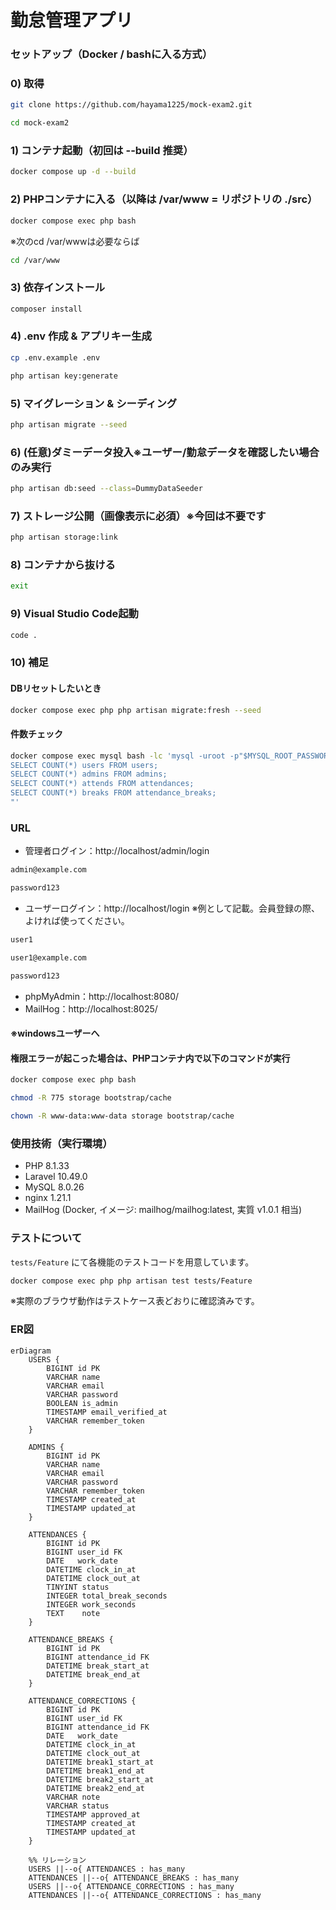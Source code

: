 # 勤怠管理アプリ

### セットアップ（Docker / bashに入る方式）

### 0) 取得
```bash
git clone https://github.com/hayama1225/mock-exam2.git
```
```bash
cd mock-exam2
```
### 1) コンテナ起動（初回は --build 推奨）
```bash
docker compose up -d --build
```
### 2) PHPコンテナに入る（以降は /var/www = リポジトリの ./src）
```bash
docker compose exec php bash
```
※次のcd /var/wwwは必要ならば
```bash
cd /var/www
```
### 3) 依存インストール
```bash
composer install
```
### 4) .env 作成 & アプリキー生成
```bash
cp .env.example .env
```
```bash
php artisan key:generate
```
### 5) マイグレーション & シーディング
```bash
php artisan migrate --seed
```
### 6) (任意)ダミーデータ投入※ユーザー/勤怠データを確認したい場合のみ実行
```bash
php artisan db:seed --class=DummyDataSeeder
```
### 7) ストレージ公開（画像表示に必須）※今回は不要です
```bash
php artisan storage:link
```
### 8) コンテナから抜ける
```bash
exit
```
### 9) Visual Studio Code起動
```bash
code .
```
### 10) 補足
#### DBリセットしたいとき
```bash
docker compose exec php php artisan migrate:fresh --seed
```
#### 件数チェック
```bash
docker compose exec mysql bash -lc 'mysql -uroot -p"$MYSQL_ROOT_PASSWORD" -D "$MYSQL_DATABASE" -e "
SELECT COUNT(*) users FROM users;
SELECT COUNT(*) admins FROM admins;
SELECT COUNT(*) attends FROM attendances;
SELECT COUNT(*) breaks FROM attendance_breaks;
"'
```

### URL
- 管理者ログイン：http://localhost/admin/login
```bash
admin@example.com
```
```bash
password123
```

- ユーザーログイン：http://localhost/login
※例として記載。会員登録の際、よければ使ってください。
```bash
user1
```
```bash
user1@example.com
```
```bash
password123
```

- phpMyAdmin：http://localhost:8080/
- MailHog：http://localhost:8025/

#### ※windowsユーザーへ
#### 権限エラーが起こった場合は、PHPコンテナ内で以下のコマンドが実行
```bash
docker compose exec php bash
```
```bash
chmod -R 775 storage bootstrap/cache
```
```bash
chown -R www-data:www-data storage bootstrap/cache
```

### 使用技術（実行環境）
- PHP 8.1.33
- Laravel 10.49.0
- MySQL 8.0.26
- nginx 1.21.1
- MailHog (Docker, イメージ: mailhog/mailhog:latest, 実質 v1.0.1 相当)

### テストについて
`tests/Feature` にて各機能のテストコードを用意しています。
```bash
docker compose exec php php artisan test tests/Feature
```
※実際のブラウザ動作はテストケース表どおりに確認済みです。

### ER図
```mermaid
erDiagram
    USERS {
        BIGINT id PK
        VARCHAR name
        VARCHAR email
        VARCHAR password
        BOOLEAN is_admin
        TIMESTAMP email_verified_at
        VARCHAR remember_token
    }

    ADMINS {
        BIGINT id PK
        VARCHAR name
        VARCHAR email
        VARCHAR password
        VARCHAR remember_token
        TIMESTAMP created_at
        TIMESTAMP updated_at
    }

    ATTENDANCES {
        BIGINT id PK
        BIGINT user_id FK
        DATE   work_date
        DATETIME clock_in_at
        DATETIME clock_out_at
        TINYINT status
        INTEGER total_break_seconds
        INTEGER work_seconds
        TEXT    note
    }

    ATTENDANCE_BREAKS {
        BIGINT id PK
        BIGINT attendance_id FK
        DATETIME break_start_at
        DATETIME break_end_at
    }

    ATTENDANCE_CORRECTIONS {
        BIGINT id PK
        BIGINT user_id FK
        BIGINT attendance_id FK
        DATE   work_date
        DATETIME clock_in_at
        DATETIME clock_out_at
        DATETIME break1_start_at
        DATETIME break1_end_at
        DATETIME break2_start_at
        DATETIME break2_end_at
        VARCHAR note
        VARCHAR status
        TIMESTAMP approved_at
        TIMESTAMP created_at
        TIMESTAMP updated_at
    }

    %% リレーション
    USERS ||--o{ ATTENDANCES : has_many
    ATTENDANCES ||--o{ ATTENDANCE_BREAKS : has_many
    USERS ||--o{ ATTENDANCE_CORRECTIONS : has_many
    ATTENDANCES ||--o{ ATTENDANCE_CORRECTIONS : has_many
```





